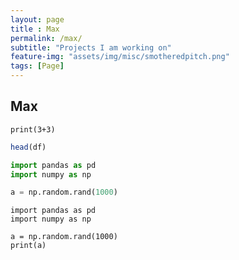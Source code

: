 ```yaml
--- 
layout: page
title : Max 
permalink: /max/
subtitle: "Projects I am working on" 
feature-img: "assets/img/misc/smotheredpitch.png"
tags: [Page]
---
```



## Max

```{r, dpi=300, fig.width=4,  fig.height=3, fig.align='center', fig.cap="", echo=F, warning=F}
print(3+3)
```

```r
head(df)
```

``` python 
import pandas as pd
import numpy as np

a = np.random.rand(1000)
```

```{python, eval=TRUE)} 
import pandas as pd
import numpy as np

a = np.random.rand(1000)
print(a)
```

